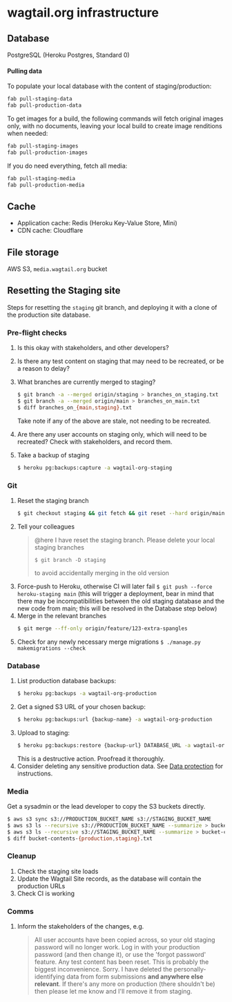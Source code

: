 # wagtail.org infrastructure

## Database

PostgreSQL (Heroku Postgres, Standard 0)

#### Pulling data

To populate your local database with the content of staging/production:

```bash
fab pull-staging-data
fab pull-production-data
```

To get images for a build, the following commands will fetch original images only, with no documents, leaving your local build to create image renditions when needed:

```sh
fab pull-staging-images
fab pull-production-images
```

If you do need everything, fetch all media:

```bash
fab pull-staging-media
fab pull-production-media
```

## Cache

-   Application cache: Redis (Heroku Key-Value Store, Mini)
-   CDN cache: Cloudflare

## File storage

AWS S3, `media.wagtail.org` bucket

## Resetting the Staging site

Steps for resetting the `staging` git branch, and deploying it with a clone of the production site database.

### Pre-flight checks

1. Is this okay with stakeholders, and other developers?
1. Is there any test content on staging that may need to be recreated, or be a reason to delay?
1. What branches are currently merged to staging?

    ```bash
    $ git branch -a --merged origin/staging > branches_on_staging.txt
    $ git branch -a --merged origin/main > branches_on_main.txt
    $ diff branches_on_{main,staging}.txt
    ```

    Take note if any of the above are stale, not needing to be recreated.

1. Are there any user accounts on staging only, which will need to be recreated? Check with stakeholders, and record them.
1. Take a backup of staging
    ```bash
    $ heroku pg:backups:capture -a wagtail-org-staging
    ```

### Git

1. Reset the staging branch
    ```bash
    $ git checkout staging && git fetch && git reset --hard origin/main && git push --force
    ```
1. Tell your colleagues
    > @here I have reset the staging branch. Please delete your local staging branches
    >
    > ```
    > $ git branch -D staging
    > ```
    >
    > to avoid accidentally merging in the old version
1. Force-push to Heroku, otherwise CI will later fail `$ git push --force heroku-staging main` (this will trigger a deployment, bear in mind that there may be incompatibilities between the old staging database and the new code from main; this will be resolved in the Database step below)
1. Merge in the relevant branches
    ```bash
    $ git merge --ff-only origin/feature/123-extra-spangles
    ```
1. Check for any newly necessary merge migrations `$ ./manage.py makemigrations --check`

### Database

1. List production database backups:
    ```bash
    $ heroku pg:backups -a wagtail-org-production
    ```
1. Get a signed S3 URL of your chosen backup:
    ```bash
    $ heroku pg:backups:url {backup-name} -a wagtail-org-production
    ```
1. Upload to staging:
    ```bash
    $ heroku pg:backups:restore {backup-url} DATABASE_URL -a wagtail-org-staging
    ```
    This is a destructive action. Proofread it thoroughly.
1. Consider deleting any sensitive production data. See [Data protection](data_protection.md) for instructions.

### Media

Get a sysadmin or the lead developer to copy the S3 buckets directly.

```bash
$ aws s3 sync s3://PRODUCTION_BUCKET_NAME s3://STAGING_BUCKET_NAME
$ aws s3 ls --recursive s3://PRODUCTION_BUCKET_NAME --summarize > bucket-contents-production.txt
$ aws s3 ls --recursive s3://STAGING_BUCKET_NAME --summarize > bucket-contents-staging.txt
$ diff bucket-contents-{production,staging}.txt
```

### Cleanup

1. Check the staging site loads
1. Update the Wagtail Site records, as the database will contain the production URLs
1. Check CI is working

### Comms

1. Inform the stakeholders of the changes, e.g.
    > All user accounts have been copied across, so your old staging password will no longer work. Log in with your production password (and then change it), or use the 'forgot password' feature.
    > Any test content has been reset. This is probably the biggest inconvenience. Sorry.
    > I have deleted the personally-identifying data from form submissions **and anywhere else relevant**. If there's any more on production (there shouldn't be) then please let me know and I'll remove it from staging.
